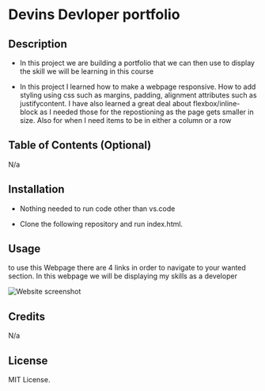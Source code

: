 # Devins Devloper portfolio

## Description

- In this project we are building a portfolio that we can then use to display the skill we will be learning in this course

- In this project I learned how to make a webpage responsive. How to add styling using css such as margins, padding, alignment attributes such as justifycontent. I have also learned a great deal about flexbox/inline-block as I needed those for the repostioning as the page gets smaller in size. Also for when I need items to be in either a column or a row 

## Table of Contents (Optional)

N/a

## Installation

- Nothing needed to run code other than vs.code

- Clone the following repository and run index.html.

## Usage

to use this Webpage there are 4 links in order to navigate to your wanted section. In this webpage we will be displaying my skills as a developer

![Website screenshot](./assets/images/Capture.png)

## Credits

N/a

## License

MIT License.